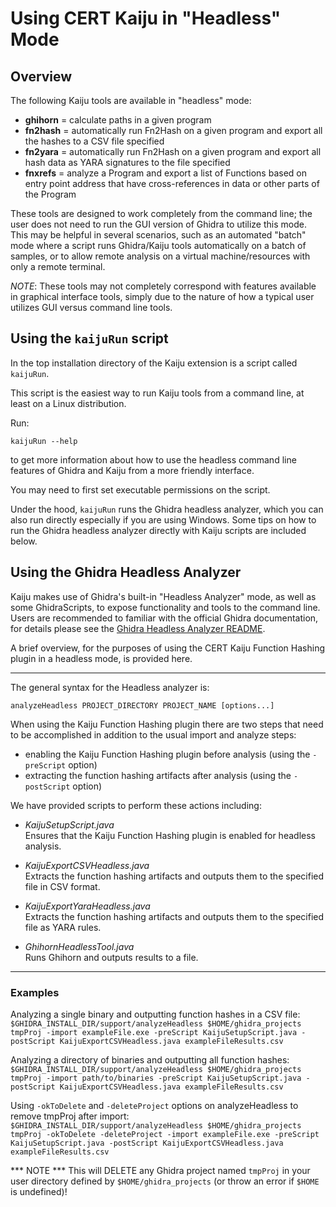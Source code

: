 # Using CERT Kaiju in "Headless" Mode

## Overview

The following Kaiju tools are available in "headless" mode:

- **ghihorn** = calculate paths in a given program
- **fn2hash** = automatically run Fn2Hash on a given program
and export all the hashes to a CSV file specified
- **fn2yara** = automatically run Fn2Hash on a given program
and export all hash data as YARA signatures to the file specified
- **fnxrefs** = analyze a Program and export a list of Functions
based on entry point address that have cross-references in
data or other parts of the Program

These tools are designed to work completely from the command line;
the user does not need to run the GUI version of Ghidra to utilize
this mode. This may be helpful in several scenarios, such as
an automated "batch" mode where a script runs Ghidra/Kaiju tools
automatically on a batch of samples, or to allow remote analysis
on a virtual machine/resources with only a remote terminal.

*NOTE*: These tools may not completely correspond with features available
in graphical interface tools, simply due to the nature of
how a typical user utilizes GUI versus command line tools.

## Using the `kaijuRun` script

In the top installation directory of the Kaiju extension is a script called `kaijuRun`.

This script is the easiest way to run Kaiju tools from a command line,
at least on a Linux distribution.

Run:
```
kaijuRun --help
```
to get more information about how to use the headless command line features of
Ghidra and Kaiju from a more friendly interface.

You may need to first set executable permissions on the script.

Under the hood, `kaijuRun` runs the Ghidra headless analyzer, which you can also
run directly especially if you are using Windows. Some tips on how to run the
Ghidra headless analyzer directly with Kaiju scripts are included below.

## Using the Ghidra Headless Analyzer

Kaiju makes use of Ghidra's built-in "Headless Analyzer" mode, as well
as some GhidraScripts, to expose functionality and tools to the command line.
Users are recommended to familiar with the official Ghidra documentation,
for details please see the [Ghidra Headless Analyzer README](https://ghidra.re/ghidra_docs/analyzeHeadlessREADME.html).

A brief overview, for the purposes of using the CERT Kaiju Function Hashing plugin in a headless mode, is provided here.

---
The general syntax for the Headless analyzer is:

`analyzeHeadless PROJECT_DIRECTORY PROJECT_NAME [options...]`

When using the Kaiju Function Hashing plugin there are two steps that need to be accomplished in addition to the usual import and analyze steps:

- enabling the Kaiju Function Hashing plugin before analysis (using the `-preScript` option)
- extracting the function hashing artifacts after analysis (using the `-postScript` option)

We have provided scripts to perform these actions including:

- _KaijuSetupScript.java_  
Ensures that the Kaiju Function Hashing plugin is enabled for headless analysis.

- _KaijuExportCSVHeadless.java_  
Extracts the function hashing artifacts and outputs them to the specified file in CSV format.

- _KaijuExportYaraHeadless.java_  
Extracts the function hashing artifacts and outputs them to the specified file as YARA rules.

- _GhihornHeadlessTool.java_  
Runs Ghihorn and outputs results to a file.

---

### Examples 

Analyzing a single binary and outputting function hashes in a CSV file:  
`$GHIDRA_INSTALL_DIR/support/analyzeHeadless $HOME/ghidra_projects tmpProj -import exampleFile.exe -preScript KaijuSetupScript.java -postScript KaijuExportCSVHeadless.java exampleFileResults.csv`

Analyzing a directory of binaries and outputting all function hashes:  
`$GHIDRA_INSTALL_DIR/support/analyzeHeadless $HOME/ghidra_projects tmpProj -import path/to/binaries -preScript KaijuSetupScript.java -postScript KaijuExportCSVHeadless.java exampleFileResults.csv`


Using `-okToDelete` and `-deleteProject` options on analyzeHeadless to remove tmpProj after import:  
`$GHIDRA_INSTALL_DIR/support/analyzeHeadless $HOME/ghidra_projects tmpProj -okToDelete -deleteProject -import exampleFile.exe -preScript KaijuSetupScript.java -postScript KaijuExportCSVHeadless.java exampleFileResults.csv`

*** NOTE *** This will DELETE any Ghidra project named `tmpProj` in your user directory defined by `$HOME/ghidra_projects` (or throw an error if `$HOME` is undefined)!

